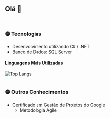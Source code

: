 ## Olá 👋
<br>

### :yellow_circle: Tecnologias

<ul>
  <li>Desenvolvimento utilizando C# / .NET</li>
  <li>Banco de Dados: SQL Server</li>
</ul>

#### Linguagens Mais Utilizadas

[![Top Langs](https://github-readme-stats-rh5r-lucasdecardoso.vercel.app/api/top-langs/?username=lucasdecardoso)](https://github.com/anuraghazra/github-readme-stats)
<br>
<br>
### :yellow_circle: Outros Conhecimentos

<ul>  
  <li>Certificado em Gestão de Projetos do Google
    <ul>
      <li>Metodologia Agile </li>
    </ul>
  </li>
</ul>







<!--

**lucasdecardoso/lucasdecardoso** is a ✨ _special_ ✨ repository because its `README.md` (this file) appears on your GitHub profile.

Here are some ideas to get you started:

- 🔭 I’m currently working on ...
- 🌱 I’m currently learning ...
- 👯 I’m looking to collaborate on ...
- 🤔 I’m looking for help with ...
- 💬 Ask me about ...
- 📫 How to reach me: ...
- 😄 Pronouns: ...
- ⚡ Fun fact: ...
-->
